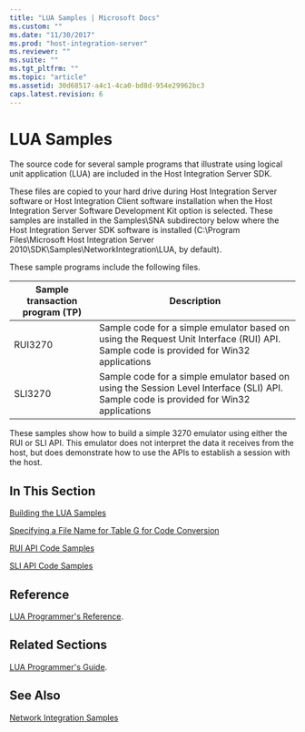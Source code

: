 ```yaml
---
title: "LUA Samples | Microsoft Docs"
ms.custom: ""
ms.date: "11/30/2017"
ms.prod: "host-integration-server"
ms.reviewer: ""
ms.suite: ""
ms.tgt_pltfrm: ""
ms.topic: "article"
ms.assetid: 30d68517-a4c1-4ca0-bd8d-954e29962bc3
caps.latest.revision: 6
---
```

# LUA Samples
The source code for several sample programs that illustrate using logical unit application (LUA) are included in the Host Integration Server SDK.  
  
 These files are copied to your hard drive during Host Integration Server software or Host Integration Client software installation when the Host Integration Server Software Development Kit option is selected. These samples are installed in the Samples\SNA subdirectory below where the Host Integration Server SDK software is installed (C:\Program Files\Microsoft Host Integration Server 2010\SDK\Samples\NetworkIntegration\LUA, by default).  
  
 These sample programs include the following files.  
  
|Sample transaction program (TP)|Description|  
|---------------------------------------|-----------------|  
|RUI3270|Sample code for a simple emulator based on using the Request Unit Interface (RUI) API. Sample code is provided for Win32 applications|  
|SLI3270|Sample code for a simple emulator based on using the Session Level Interface (SLI) API. Sample code is provided for Win32 applications|  
  
 These samples show how to build a simple 3270 emulator using either the RUI or SLI API. This emulator does not interpret the data it receives from the host, but does demonstrate how to use the APIs to establish a session with the host.  
  
## In This Section  
 [Building the LUA Samples](../HIS2010/building-the-lua-samples.md)  
  
 [Specifying a File Name for Table G for Code Conversion](../HIS2010/specifying-a-file-name-for-table-g-for-code-conversion.md)  
  
 [RUI API Code Samples](../HIS2010/rui-api-code-samples.md)  
  
 [SLI API Code Samples](../HIS2010/sli-api-code-samples.md)  
  
## Reference  
 [LUA Programmer's Reference](../HIS2010/lua-programmer-s-reference1.md).  
  
## Related Sections  
 [LUA Programmer's Guide](../HIS2010/lua-programmer-s-guide2.md).  
  
## See Also  
 [Network Integration Samples](../HIS2010/network-integration-samples.md)